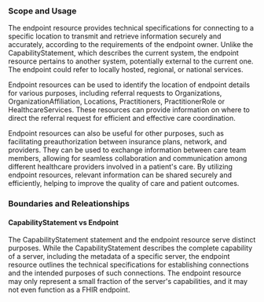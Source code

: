 ### Scope and Usage
The endpoint resource provides technical specifications for connecting to a specific location to transmit and retrieve information securely and accurately, according to the requirements of the endpoint owner. Unlike the CapabilityStatement, which describes the current system, the endpoint resource pertains to another system, potentially external to the current one. The endpoint could refer to locally hosted, regional, or national services.

Endpoint resources can be used to identify the location of endpoint details for various purposes, including referral requests to Organizations, OrganizationAffiliation, Locations, Practitioners, PractitionerRole or HealthcareServices. These resources can provide information on where to direct the referral request for efficient and effective care coordination.

Endpoint resources can also be useful for other purposes, such as facilitating preauthorization between insurance plans, network, and providers. They can be used to exchange information between care team members, allowing for seamless collaboration and communication among different healthcare providers involved in a patient's care. By utilizing endpoint resources, relevant information can be shared securely and efficiently, helping to improve the quality of care and patient outcomes.

### Boundaries and Releationships
#### CapabilityStatement vs Endpoint
The CapabilityStatement statement and the endpoint resource serve distinct purposes. While the CapabilityStatement describes the complete capability of a server, including the metadata of a specific server, the endpoint resource outlines the technical specifications for establishing connections and the intended purposes of such connections. The endpoint resource may only represent a small fraction of the server's capabilities, and it may not even function as a FHIR endpoint.
